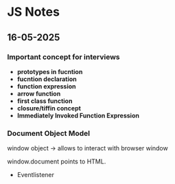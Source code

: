 # JS Notes

## 16-05-2025

### Important concept for interviews
- **prototypes in fucntion**
- **fucntion declaration**
- **function expression**
- **arrow function**
- **first class function**
- **closure/tiffin concept**
- **Immediately Invoked Function Expression**

### Document Object Model
window object -> allows to interact with browser window

window.document points to HTML.
- Eventlistener